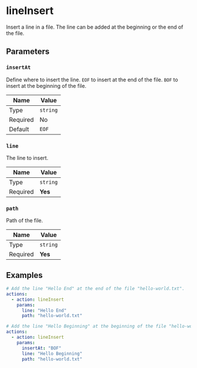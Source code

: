 # lineInsert

Insert a line in a file. The line can be added at the beginning or the end of the file.

## Parameters

### `insertAt`

Define where to insert the line. `EOF` to insert at the end of the file. `BOF` to insert at the beginning of the file.

| Name     | Value    |
| -------- | -------- |
| Type     | `string` |
| Required | No       |
| Default  | `EOF`    |

### `line`

The line to insert.

| Name     | Value    |
| -------- | -------- |
| Type     | `string` |
| Required | **Yes**  |

### `path`

Path of the file.

| Name     | Value    |
| -------- | -------- |
| Type     | `string` |
| Required | **Yes**  |

## Examples

```yaml
# Add the line "Hello End" at the end of the file "hello-world.txt".
actions:
  - action: lineInsert
    params:
      line: "Hello End"
      path: "hello-world.txt"
```

```yaml
# Add the line "Hello Beginning" at the beginning of the file "hello-world.txt".
actions:
  - action: lineInsert
    params:
      insertAt: "BOF"
      line: "Hello Beginning"
      path: "hello-world.txt"
```
